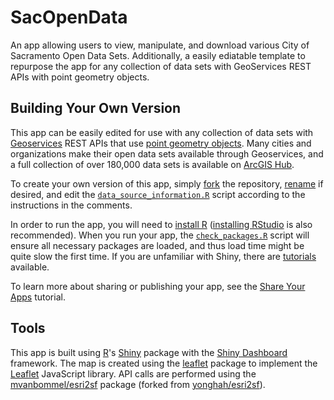 # SacOpenData

An app allowing users to view, manipulate, and download various City of Sacramento Open Data Sets. Additionally, a easily ediatable template to repurpose the app for any collection of data sets with GeoServices REST APIs with point geometry objects.

## Building Your Own Version
This app can be easily edited for use with any collection of data sets with [Geoservices](http://geoservices.github.io/) REST APIs that use [point geometry objects](https://developers.arcgis.com/documentation/common-data-types/geometry-objects.htm). Many cities and organizations make their open data sets available through Geoservices, and a full collection of over 180,000 data sets is available on [ArcGIS Hub](https://hub.arcgis.com/search?collection=Dataset).

To create your own version of this app, simply [fork](https://help.github.com/en/github/getting-started-with-github/fork-a-repo) the repository, [rename](https://help.github.com/en/github/administering-a-repository/renaming-a-repository) if desired, and edit the [`data_source_information.R`](https://github.com/mvanbommel/SacOpenData/blob/master/data_source_information.R) script according to the instructions in the comments.

In order to run the app, you will need to [install R](https://cran.r-project.org/) ([installing RStudio](https://rstudio.com/products/rstudio/) is also recommended). When you run your app, the [`check_packages.R`](https://github.com/mvanbommel/SacOpenData/blob/master/check_packages.R) script will ensure all necessary packages are loaded, and thus load time might be quite slow the first time. If you are unfamiliar with Shiny, there are [tutorials](https://shiny.rstudio.com/tutorial/) available.

To learn more about sharing or publishing your app, see the [Share Your Apps](https://shiny.rstudio.com/tutorial/written-tutorial/lesson7/) tutorial.

## Tools
This app is built using [R](https://www.r-project.org/)'s [Shiny](https://shiny.rstudio.com/) package with the [Shiny Dashboard](https://rstudio.github.io/shinydashboard/) framework. The map is created using the [leaflet](https://rstudio.github.io/leaflet/) package to implement the [Leaflet](https://leafletjs.com/) JavaScript library. API calls are performed using the [mvanbommel/esri2sf](https://github.com/mvanbommel/esri2sf) package (forked from [yonghah/esri2sf](https://github.com/yonghah/esri2sf)).
